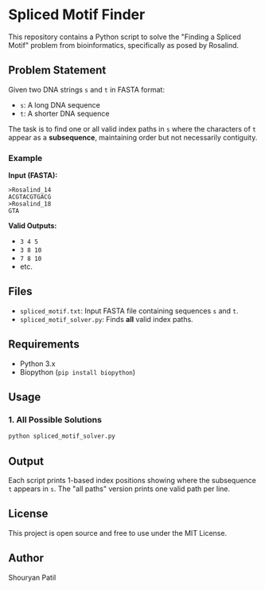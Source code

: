 # Spliced Motif Finder

This repository contains a Python script to solve the "Finding a Spliced Motif" problem from bioinformatics, specifically as posed by Rosalind.

## Problem Statement

Given two DNA strings `s` and `t` in FASTA format:

- `s`: A long DNA sequence
- `t`: A shorter DNA sequence

The task is to find one or all valid index paths in `s` where the characters of `t` appear as a **subsequence**, maintaining order but not necessarily contiguity.

### Example

**Input (FASTA):**

```
>Rosalind_14
ACGTACGTGACG
>Rosalind_18
GTA
```

**Valid Outputs:**

- `3 4 5`
- `3 8 10`
- `7 8 10`
- etc.

## Files

- `spliced_motif.txt`: Input FASTA file containing sequences `s` and `t`.
- `spliced_motif_solver.py`: Finds **all** valid index paths.

## Requirements

- Python 3.x
- Biopython (`pip install biopython`)

## Usage

### 1. All Possible Solutions

```bash
python spliced_motif_solver.py
```

## Output

Each script prints 1-based index positions showing where the subsequence `t` appears in `s`. The "all paths" version prints one valid path per line.

## License

This project is open source and free to use under the MIT License.

## Author

Shouryan Patil

